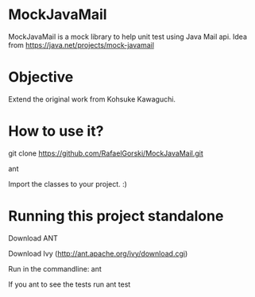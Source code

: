 MockJavaMail
============

MockJavaMail is a mock library to help unit test using Java Mail api. Idea from https://java.net/projects/mock-javamail

Objective
============

Extend the original work from Kohsuke Kawaguchi.

How to use it?
====

git clone https://github.com/RafaelGorski/MockJavaMail.git

ant

Import the classes to your project.
:)

Running this project standalone
====

Download ANT 

Download Ivy (http://ant.apache.org/ivy/download.cgi)

Run in the commandline: ant

If you ant to see the tests run ant test
